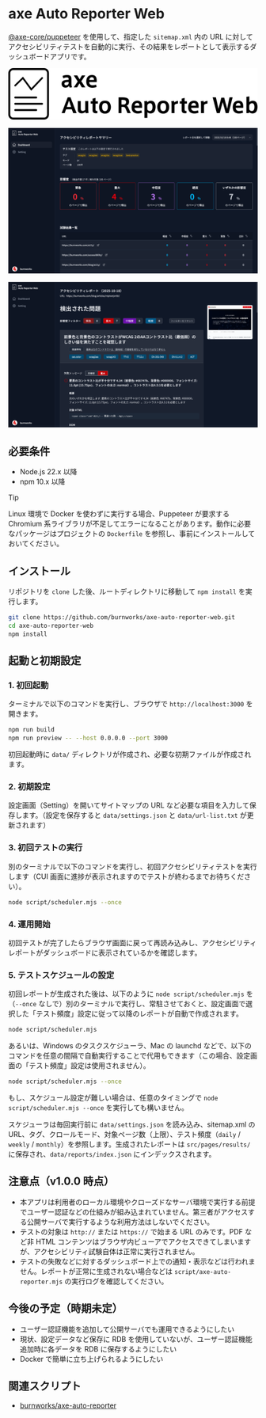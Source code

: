 # axe Auto Reporter Web

[@axe-core/puppeteer](https://github.com/dequelabs/axe-core-npm/blob/develop/packages/puppeteer/README.md) を使用して、指定した `sitemap.xml` 内の URL に対してアクセシビリティテストを自動的に実行、その結果をレポートとして表示するダッシュボードアプリです。

![axe Auto Reporter Web](./public/img/main-logo.svg)

![axe Auto Reporter Web ダッシュボード スクリーンショット](./public/img/screen-shot-axe-Auto-Reporter-Web.png)

![axe Auto Reporter Web レポートページ スクリーンショット](./public/img/screen-shot-axe-Auto-Reporter-Web-02.png)

## 必要条件
- Node.js 22.x 以降
- npm 10.x 以降

> [!TIP]
> Linux 環境で Docker を使わずに実行する場合、Puppeteer が要求する Chromium 系ライブラリが不足してエラーになることがあります。動作に必要なパッケージはプロジェクトの `Dockerfile` を参照し、事前にインストールしておいてください。

## インストール
リポジトリを `clone` した後、ルートディレクトリに移動して `npm install` を実行します。

```sh
git clone https://github.com/burnworks/axe-auto-reporter-web.git
cd axe-auto-reporter-web
npm install
```

## 起動と初期設定

### 1. 初回起動
ターミナルで以下のコマンドを実行し、ブラウザで `http://localhost:3000` を開きます。  

```sh
npm run build
npm run preview -- --host 0.0.0.0 --port 3000
```

初回起動時に `data/` ディレクトリが作成され、必要な初期ファイルが作成されます。

### 2. 初期設定
設定画面（Setting）を開いてサイトマップの URL など必要な項目を入力して保存します。（設定を保存すると `data/settings.json` と `data/url-list.txt` が更新されます）

### 3. 初回テストの実行
別のターミナルで以下のコマンドを実行し、初回アクセシビリティテストを実行します（CUI 画面に進捗が表示されますのでテストが終わるまでお待ちください）。

```sh
node script/scheduler.mjs --once
```

### 4. 運用開始
初回テストが完了したらブラウザ画面に戻って再読み込みし、アクセシビリティレポートがダッシュボードに表示されているかを確認します。


### 5. テストスケジュールの設定
初回レポートが生成された後は、以下のように `node script/scheduler.mjs` を（`--once` なしで）別のターミナルで実行し、常駐させておくと、設定画面で選択した「テスト頻度」設定に従って以降のレポートが自動で作成されます。

```sh
node script/scheduler.mjs
```

あるいは、Windows のタスクスケジューラ、Mac の launchd などで、以下のコマンドを任意の間隔で自動実行することで代用もできます（この場合、設定画面の「テスト頻度」設定は使用されません）。

```sh
node script/scheduler.mjs --once
```

もし、スケジュール設定が難しい場合は、任意のタイミングで `node script/scheduler.mjs --once` を実行しても構いません。

スケジューラは毎回実行前に `data/settings.json` を読み込み、sitemap.xml の URL、タグ、クロールモード、対象ページ数（上限）、テスト頻度（`daily` / `weekly` / `monthly`）を参照します。生成されたレポートは `src/pages/results/` に保存され、`data/reports/index.json` にインデックスされます。

## 注意点（v1.0.0 時点）

- 本アプリは利用者のローカル環境やクローズドなサーバ環境で実行する前提でユーザー認証などの仕組みが組み込まれていません。第三者がアクセスする公開サーバで実行するような利用方法はしないでください。
- テストの対象は `http://` または `https://` で始まる URL のみです。PDF など非 HTML コンテンツはブラウザ内ビューアでアクセスできてしまいますが、アクセシビリティ試験自体は正常に実行されません。
- テストの失敗などに対するダッシュボード上での通知・表示などは行われません。レポートが正常に生成されない場合などは `script/axe-auto-reporter.mjs` の実行ログを確認してください。

## 今後の予定（時期未定）

- ユーザー認証機能を追加して公開サーバでも運用できるようにしたい
- 現状、設定データなど保存に RDB を使用していないが、ユーザー認証機能追加時に各データを RDB に保存するようにしたい
- Docker で簡単に立ち上げられるようにしたい

## 関連スクリプト

- [burnworks/axe-auto-reporter](https://github.com/burnworks/axe-auto-reporter)

